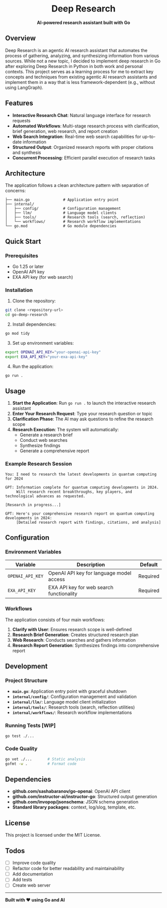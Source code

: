 <div align="center">

# Deep Research

**AI-powered research assistant built with Go**

</div>

## Overview

Deep Research is an agentic AI research assistant that automates the process of gathering, analyzing, and synthesizing information from various sources. While not a new topic, I decided to implement deep research in Go after exploring Deep Research in Python in both work and personal contexts. This project serves as a learning process for me to extract key concepts and techniques from existing agentic AI research assistants and implement them in a way that is less framework-dependent (e.g., without using LangGraph).

## Features

- **Interactive Research Chat**: Natural language interface for research requests
- **Automated Workflows**: Multi-stage research process with clarification, brief generation, web research, and report creation
- **Web Search Integration**: Real-time web search capabilities for up-to-date information
- **Structured Output**: Organized research reports with proper citations and synthesis
- **Concurrent Processing**: Efficient parallel execution of research tasks

## Architecture

The application follows a clean architecture pattern with separation of concerns:

```
├── main.go               # Application entry point
├── internal/
│   ├── config/           # Configuration management
│   ├── llm/              # Language model clients
│   ├── tools/            # Research tools (search, reflection)
│   └── workflows/        # Research workflow implementations
└── go.mod                # Go module dependencies
```

## Quick Start

### Prerequisites

- Go 1.25 or later
- OpenAI API key
- EXA API key (for web search)

### Installation

1. Clone the repository:
```bash
git clone <repository-url>
cd go-deep-research
```

2. Install dependencies:
```bash
go mod tidy
```

3. Set up environment variables:
```bash
export OPENAI_API_KEY="your-openai-api-key"
export EXA_API_KEY="your-exa-api-key"
```

4. Run the application:
```bash
go run .
```

## Usage

1. **Start the Application**: Run `go run .` to launch the interactive research assistant
2. **Enter Your Research Request**: Type your research question or topic
3. **Clarification Phase**: The AI may ask questions to refine the research scope
4. **Research Execution**: The system will automatically:
   - Generate a research brief
   - Conduct web searches
   - Synthesize findings
   - Generate a comprehensive report

### Example Research Session

```
You: I need to research the latest developments in quantum computing for 2024

GPT: Information complete for quantum computing developments in 2024. 
     Will research recent breakthroughs, key players, and technological advances as requested.

[Research in progress...]

GPT: Here's your comprehensive research report on quantum computing developments in 2024:
     [Detailed research report with findings, citations, and analysis]
```

## Configuration

### Environment Variables

| Variable | Description | Default |
|----------|-------------|---------|
| `OPENAI_API_KEY` | OpenAI API key for language model access | Required |
| `EXA_API_KEY` | EXA API key for web search functionality | Required |

### Workflows

The application consists of four main workflows:

1. **Clarify with User**: Ensures research scope is well-defined
2. **Research Brief Generation**: Creates structured research plan
3. **Web Research**: Conducts searches and gathers information
4. **Research Report Generation**: Synthesizes findings into comprehensive report

## Development

### Project Structure

- **`main.go`**: Application entry point with graceful shutdown
- **`internal/config/`**: Configuration management and validation
- **`internal/llm/`**: Language model client initialization
- **`internal/tools/`**: Research tools (search, reflection utilities)
- **`internal/workflows/`**: Research workflow implementations

### Running Tests [WIP]

```bash
go test ./...
```

### Code Quality

```bash
go vet ./...       # Static analysis
gofmt -w .         # Format code
```

## Dependencies

- **github.com/sashabaranov/go-openai**: OpenAI API client
- **github.com/instructor-ai/instructor-go**: Structured output generation
- **github.com/invopop/jsonschema**: JSON schema generation
- **Standard library packages**: context, log/slog, template, etc.

## License

This project is licensed under the MIT License.

## Todos

- [ ] Improve code quality
- [ ] Refactor code for better readability and maintainability
- [ ] Add documentation
- [ ] Add tests
- [ ] Create web server

---

**Built with ❤️ using Go and AI**
